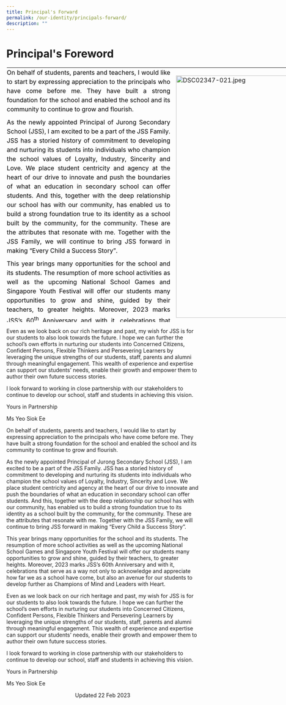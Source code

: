 ```yaml
---
title: Principal's Forward
permalink: /our-identity/principals-forward/
description: ""
---
```

Principal's Foreword
====================
<table style="margin: auto; outline: 0px; padding: 0px; border-collapse: collapse; clear: both; border: 1px solid transparent; table-layout: fixed; width: 870px; height: 668px;" class="ive_eobj_center ives_tab_kosong"><tbody style="margin: 0px; outline: 0px; padding: 0px;"><tr style="margin: 0px; outline: 0px; padding: 0px;"><td style="margin: 0px; outline: 0px; padding: 0px 15px 15px 0px; vertical-align: top; width: 458px;" valign="top"><div style="margin: 0px; outline: 0px; padding: 0px; line-height: 24px; color: rgb(0, 0, 0); font-family: Inter, sans-serif; font-size: 16px; font-weight: 400;"><div style="margin: 0px; outline: 0px; padding: 0px; line-height: 24px; color: rgb(0, 0, 0); font-family: Inter, sans-serif; font-size: 16px; font-weight: 400;" class=""><p style="margin: 0px 0px 10px; outline: 0px; padding: 0px; line-height: 24px; color: rgb(0, 0, 0); font-family: Inter, sans-serif; font-size: 16px; font-weight: 400; text-align: justify;" class="">On behalf of students, parents and teachers, I would like to start by expressing appreciation to the principals who have come before me. They have built a strong foundation for the school and enabled the school and its community to continue to grow and flourish.&nbsp;&nbsp;</p><p style="margin: 0px 0px 10px; outline: 0px; padding: 0px; line-height: 24px; color: rgb(0, 0, 0); font-family: Inter, sans-serif; font-size: 16px; font-weight: 400; text-align: justify;" class="">As the newly appointed Principal of Jurong Secondary School (JSS), I am excited to be a part of the JSS Family. JSS has a storied history of commitment to developing and nurturing its students into individuals who champion the school values of Loyalty, Industry, Sincerity and Love. We place student centricity and agency at the heart of our drive to innovate and push the boundaries of what an education in secondary school can offer students. And this, together with the deep relationship our school has with our community, has enabled us to build a strong foundation true to its identity as a school built by the community, for the community. These are the attributes that resonate with me. Together with the JSS Family, we will continue to bring JSS forward in making “Every Child a Success Story”.</p></div><p style="margin: 0px 0px 10px; outline: 0px; padding: 0px; line-height: 24px; color: rgb(0, 0, 0); font-family: Inter, sans-serif; font-size: 16px; font-weight: 400; text-align: justify;" class="MsoNormal"><span style="margin: 0px; outline: 0px; padding: 0px; background-color: initial; text-align: left;">This year brings many opportunities for the school and its students. The resumption of more school activities as well as the upcoming National School Games and Singapore Youth Festival will offer our students many opportunities to grow and shine, guided by their teachers, to greater heights. Moreover, 2023 marks JSS’s 60</span><sup style="margin: 0px; outline: 0px; padding: 0px; background-color: initial; text-align: left;" class="">th</sup><span style="margin: 0px; outline: 0px; padding: 0px; background-color: initial; text-align: left;"><span>&nbsp;</span>Anniversary and with it, celebrations that serve as a way not only to acknowledge and appreciate how far we as a school have come, but also an avenue for our students to develop further as Champions of Mind and Leaders with Heart.</span>&nbsp;</p></div></td><td style="margin: 0px; outline: 0px; padding: 0px 15px 15px 0px; vertical-align: top;" width="408px"><br style="margin: 0px; outline: 0px; padding: 0px;"><img style="margin: auto; outline: 0px; padding: 0px; border: none; max-width: 100%; clear: both; display: block; width: 410px; height: 634px;" class="ive_eobj_center" alt="DSC02347-021.jpeg" width="100%" src="https://jurongsec.moe.edu.sg/qql/slot/u184/2023%20Documents/DSC02347-021.jpeg"><br style="margin: 0px; outline: 0px; padding: 0px;"></td></tr></tbody></table>

Even as we look back on our rich heritage and past, my wish for JSS is for our students to also look towards the future. I hope we can further the school’s own efforts in nurturing our students into Concerned Citizens, Confident Persons, Flexible Thinkers and Persevering Learners by leveraging the unique strengths of our students, staff, parents and alumni through meaningful engagement. This wealth of experience and expertise can support our students’ needs, enable their growth and empower them to author their own future success stories.

I look forward to working in close partnership with our stakeholders to continue to develop our school, staff and students in achieving this vision.

Yours in Partnership

Ms Yeo Siok Ee


On behalf of students, parents and teachers, I would like to start by expressing appreciation to the principals who have come before me. They have built a strong foundation for the school and enabled the school and its community to continue to grow and flourish.  

As the newly appointed Principal of Jurong Secondary School (JSS), I am excited to be a part of the JSS Family. JSS has a storied history of commitment to developing and nurturing its students into individuals who champion the school values of Loyalty, Industry, Sincerity and Love. We place student centricity and agency at the heart of our drive to innovate and push the boundaries of what an education in secondary school can offer students. And this, together with the deep relationship our school has with our community, has enabled us to build a strong foundation true to its identity as a school built by the community, for the community. These are the attributes that resonate with me. Together with the JSS Family, we will continue to bring JSS forward in making “Every Child a Success Story”.

This year brings many opportunities for the school and its students. The resumption of more school activities as well as the upcoming National School Games and Singapore Youth Festival will offer our students many opportunities to grow and shine, guided by their teachers, to greater heights. Moreover, 2023 marks JSS’s 60th Anniversary and with it, celebrations that serve as a way not only to acknowledge and appreciate how far we as a school have come, but also an avenue for our students to develop further as Champions of Mind and Leaders with Heart.

Even as we look back on our rich heritage and past, my wish for JSS is for our students to also look towards the future. I hope we can further the school’s own efforts in nurturing our students into Concerned Citizens, Confident Persons, Flexible Thinkers and Persevering Learners by leveraging the unique strengths of our students, staff, parents and alumni through meaningful engagement. This wealth of experience and expertise can support our students’ needs, enable their growth and empower them to author their own future success stories.

I look forward to working in close partnership with our stakeholders to continue to develop our school, staff and students in achieving this vision.

Yours in Partnership

Ms Yeo Siok Ee

<center> Updated 22 Feb 2023 </center>